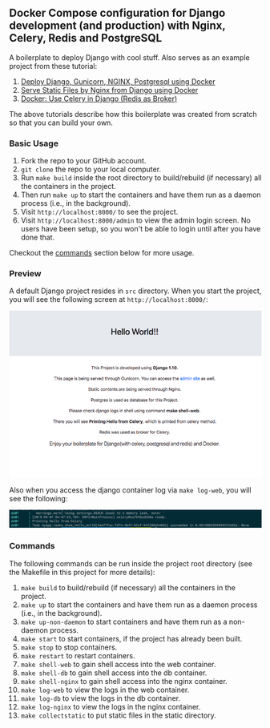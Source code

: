 ## Docker Compose configuration for Django development (and production) with Nginx, Celery, Redis and PostgreSQL
A boilerplate to deploy Django with cool stuff. Also serves as an example project from these tutorial:
1. <a href="https://ruddra.com/2016/08/14/docker-django-nginx-postgres/">Deploy Django, Gunicorn, NGINX, Postgresql using Docker</a>
2. <a href="https://ruddra.com/2016/11/02/serve-static-files-by-nginx-from-django-using-docker/">Serve Static Files by Nginx from Django using Docker</a>
3. <a href="https://ruddra.com/2016/11/14/docker-do-stuff-using-celery-using-redis-as-broker/">Docker: Use Celery in Django (Redis as Broker)</a>

The above tutorials describe how this boilerplate was created from scratch so that you can build your own.

### Basic Usage
1. Fork the repo to your GitHub account.
2. `git clone` the repo to your local computer.
3. Run `make build` inside the root directory to build/rebuild (if necessary) all the containers in the project.
4. Then run `make up` to start the containers and have them run as a daemon process (i.e., in the background).
5. Visit `http://localhost:8000/` to see the project.
6. Visit `http://localhost:8000/admin` to view the admin login screen. No users have been setup, so you won't be able to login until after you have done that.

Checkout the [commands](#commands) section below for more usage.

### Preview
A default Django project resides in `src` directory. When you start the project, you will see the following screen at `http://localhost:8000/`:

![Demo One](https://github.com/ruddra/blog-images/raw/master/Demo%201.png)

Also when you access the django container log via `make log-web`, you will see the following:

![Demo Two](https://github.com/ruddra/blog-images/raw/master/Demo%202.png)

### Commands
The following commands can be run inside the project root directory (see the Makefile in this project for more details):

1. `make build` to build/rebuild (if necessary) all the containers in the project.
2. `make up` to start the containers and have them run as a daemon process (i.e., in the background).
3. `make up-non-daemon` to start containers and have them run as a non-daemon process.
4. `make start` to start containers, if the project has already been built.
5. `make stop` to stop containers.
6. `make restart` to restart containers.
7. `make shell-web` to gain shell access into the web container.
8. `make shell-db` to gain shell access into the db container.
9. `make shell-nginx` to gain shell access into the nginx container.
10. `make log-web` to view the logs in the web container.
11. `make log-db` to view the logs in the db container.
12. `make log-nginx` to view the logs in the nginx container.
13. `make collectstatic` to put static files in the static directory.
